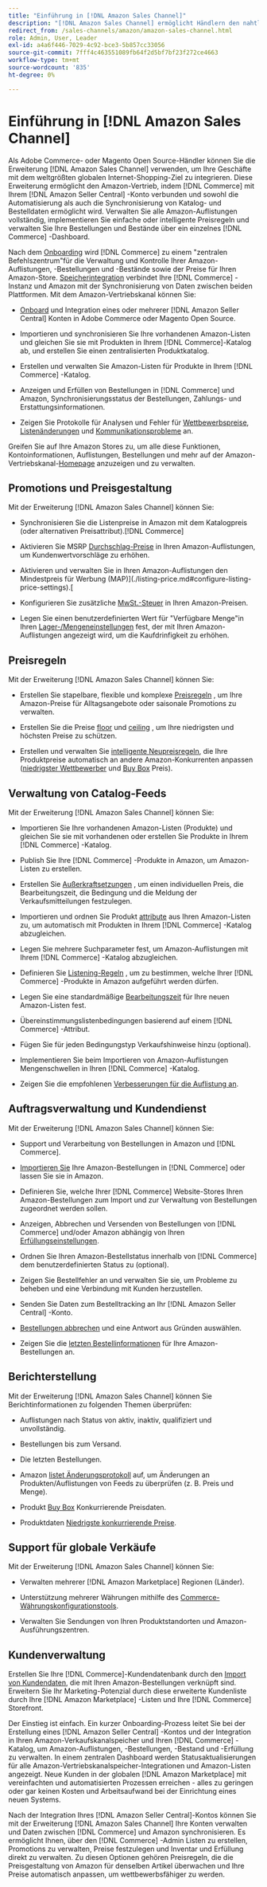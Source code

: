 ```yaml
---
title: "Einführung in [!DNL Amazon Sales Channel]"
description: "[!DNL Amazon Sales Channel] ermöglicht Händlern den nahtlosen Verkauf von Produkten im  [!DNL Amazon Marketplace]."
redirect_from: /sales-channels/amazon/amazon-sales-channel.html
role: Admin, User, Leader
exl-id: a4a6f446-7029-4c92-bce3-5b857cc33056
source-git-commit: 7fff4c463551089fb64f2d5bf7bf23f272ce4663
workflow-type: tm+mt
source-wordcount: '835'
ht-degree: 0%

---
```


# Einführung in [!DNL Amazon Sales Channel]

Als Adobe Commerce- oder Magento Open Source-Händler können Sie die Erweiterung [!DNL Amazon Sales Channel] verwenden, um Ihre Geschäfte mit dem weltgrößten globalen Internet-Shopping-Ziel zu integrieren. Diese Erweiterung ermöglicht den Amazon-Vertrieb, indem [!DNL Commerce] mit Ihrem [!DNL Amazon Seller Central] -Konto verbunden und sowohl die Automatisierung als auch die Synchronisierung von Katalog- und Bestelldaten ermöglicht wird. Verwalten Sie alle Amazon-Auflistungen vollständig, implementieren Sie einfache oder intelligente Preisregeln und verwalten Sie Ihre Bestellungen und Bestände über ein einzelnes [!DNL Commerce] -Dashboard.

Nach dem [Onboarding](./amazon-onboarding-home.md) wird [!DNL Commerce] zu einem &quot;zentralen Befehlszentrum&quot;für die Verwaltung und Kontrolle Ihrer Amazon-Auflistungen, -Bestellungen und -Bestände sowie der Preise für Ihren Amazon-Store. [Speicherintegration](./store-integration.md) verbindet Ihre [!DNL Commerce] -Instanz und Amazon mit der Synchronisierung von Daten zwischen beiden Plattformen. Mit dem Amazon-Vertriebskanal können Sie:

- [Onboard](./amazon-onboarding-home.md) und Integration eines oder mehrerer [!DNL Amazon Seller Central] Konten in Adobe Commerce oder Magento Open Source.

- Importieren und synchronisieren Sie Ihre vorhandenen Amazon-Listen und gleichen Sie sie mit Produkten in Ihrem [!DNL Commerce]-Katalog ab, und erstellen Sie einen zentralisierten Produktkatalog.

- Erstellen und verwalten Sie Amazon-Listen für Produkte in Ihrem [!DNL Commerce] -Katalog.

- Anzeigen und Erfüllen von Bestellungen in [!DNL Commerce] und Amazon, Synchronisierungsstatus der Bestellungen, Zahlungs- und Erstattungsinformationen.

- Zeigen Sie Protokolle für Analysen und Fehler für [Wettbewerbspreise](./competitive-price-analysis.md), [Listenänderungen](./listing-changes-log.md) und [Kommunikationsprobleme](./communication-errors-log.md) an.

Greifen Sie auf Ihre Amazon Stores zu, um alle diese Funktionen, Kontoinformationen, Auflistungen, Bestellungen und mehr auf der Amazon-Vertriebskanal-[Homepage](./amazon-sales-channel-home.md) anzuzeigen und zu verwalten.

## Promotions und Preisgestaltung

Mit der Erweiterung [!DNL Amazon Sales Channel] können Sie:

- Synchronisieren Sie die Listenpreise in Amazon mit dem Katalogpreis (oder alternativen Preisattribut).[!DNL Commerce]

- Aktivieren Sie MSRP [Durchschlag-Preise](./listing-price.md#configure-listing-price-settings) in Ihren Amazon-Auflistungen, um Kundenwertvorschläge zu erhöhen.

- Aktivieren und verwalten Sie in Ihren Amazon-Auflistungen den Mindestpreis für Werbung (MAP)](./listing-price.md#configure-listing-price-settings).[

- Konfigurieren Sie zusätzliche [MwSt.-Steuer](./listing-price.md#configure-listing-price-settings) in Ihren Amazon-Preisen.

- Legen Sie einen benutzerdefinierten Wert für &quot;Verfügbare Menge&quot;in Ihren [Lager-/Mengeneinstellungen](./stock-quantity.md#configure-stock--quantity-settings) fest, der mit Ihren Amazon-Auflistungen angezeigt wird, um die Kaufdrinfigkeit zu erhöhen.

## Preisregeln

Mit der Erweiterung [!DNL Amazon Sales Channel] können Sie:

- Erstellen Sie stapelbare, flexible und komplexe [Preisregeln](./pricing-products.md) , um Ihre Amazon-Preise für Alltagsangebote oder saisonale Promotions zu verwalten.

- Erstellen Sie die Preise [floor](./floor-price.md) und [ceiling](./optional-ceiling-price.md) , um Ihre niedrigsten und höchsten Preise zu schützen.

- Erstellen und verwalten Sie [intelligente Neupreisregeln](./intelligent-repricing-rules.md), die Ihre Produktpreise automatisch an andere Amazon-Konkurrenten anpassen ([niedrigster Wettbewerber](./lowest-competitor-pricing.md) und [Buy Box](./buy-box-competitor-pricing.md) Preis).

## Verwaltung von Catalog-Feeds

Mit der Erweiterung [!DNL Amazon Sales Channel] können Sie:

- Importieren Sie Ihre vorhandenen Amazon-Listen (Produkte) und gleichen Sie sie mit vorhandenen oder erstellen Sie Produkte in Ihrem [!DNL Commerce] -Katalog.

- Publish Sie Ihre [!DNL Commerce] -Produkte in Amazon, um Amazon-Listen zu erstellen.

- Erstellen Sie [Außerkraftsetzungen](./creating-editing-overrides.md) , um einen individuellen Preis, die Bearbeitungszeit, die Bedingung und die Meldung der Verkaufsmitteilungen festzulegen.

- Importieren und ordnen Sie Produkt [attribute](./attributes-view.md) aus Ihren Amazon-Listen zu, um automatisch mit Produkten in Ihrem [!DNL Commerce] -Katalog abzugleichen.

- Legen Sie mehrere Suchparameter fest, um Amazon-Auflistungen mit Ihrem [!DNL Commerce] -Katalog abzugleichen.

- Definieren Sie [Listening-Regeln](./listing-rules.md) , um zu bestimmen, welche Ihrer [!DNL Commerce] -Produkte in Amazon aufgeführt werden dürfen.

- Legen Sie eine standardmäßige [Bearbeitungszeit](./product-listing-actions.md) für Ihre neuen Amazon-Listen fest.

- Übereinstimmungslistenbedingungen basierend auf einem [!DNL Commerce] -Attribut.

- Fügen Sie für jeden Bedingungstyp Verkaufshinweise hinzu (optional).

- Implementieren Sie beim Importieren von Amazon-Auflistungen Mengenschwellen in Ihren [!DNL Commerce] -Katalog.

- Zeigen Sie die empfohlenen [ Verbesserungen für die Auflistung an](./listing-improvements.md).

## Auftragsverwaltung und Kundendienst

Mit der Erweiterung [!DNL Amazon Sales Channel] können Sie:

- Support und Verarbeitung von Bestellungen in Amazon und [!DNL Commerce].

- [Importieren Sie](./order-settings.md#configure-order-settings) Ihre Amazon-Bestellungen in [!DNL Commerce] oder lassen Sie sie in Amazon.

- Definieren Sie, welche Ihrer [!DNL Commerce] Website-Stores Ihren Amazon-Bestellungen zum Import und zur Verwaltung von Bestellungen zugeordnet werden sollen.

- Anzeigen, Abbrechen und Versenden von Bestellungen von [!DNL Commerce] und/oder Amazon abhängig von Ihren [Erfüllungseinstellungen](./fulfilled-by.md).

- Ordnen Sie Ihren Amazon-Bestellstatus innerhalb von [!DNL Commerce] dem benutzerdefinierten Status zu (optional).

- Zeigen Sie Bestellfehler an und verwalten Sie sie, um Probleme zu beheben und eine Verbindung mit Kunden herzustellen.

- Senden Sie Daten zum Bestelltracking an Ihr [!DNL Amazon Seller Central] -Konto.

- [Bestellungen abbrechen](./cancel-unshipped-order.md) und eine Antwort aus Gründen auswählen.

- Zeigen Sie die [letzten Bestellinformationen](./amazon-store-dashboard.md) für Ihre Amazon-Bestellungen an.

## Berichterstellung

Mit der Erweiterung [!DNL Amazon Sales Channel] können Sie Berichtinformationen zu folgenden Themen überprüfen:

- Auflistungen nach Status von aktiv, inaktiv, qualifiziert und unvollständig.

- Bestellungen bis zum Versand.

- Die letzten Bestellungen.

- Amazon [ listet Änderungsprotokoll](./listing-changes-log.md) auf, um Änderungen an Produkten/Auflistungen von Feeds zu überprüfen (z. B. Preis und Menge).

- Produkt [Buy Box](./buy-box-competitor-pricing.md) Konkurrierende Preisdaten.

- Produktdaten [Niedrigste konkurrierende Preise](./lowest-competitor-pricing.md).

## Support für globale Verkäufe

Mit der Erweiterung [!DNL Amazon Sales Channel] können Sie:

- Verwalten mehrerer [!DNL Amazon Marketplace] Regionen (Länder).

- Unterstützung mehrerer Währungen mithilfe des [Commerce-Währungskonfigurationstools](https://experienceleague.adobe.com/docs/commerce-admin/stores-sales/site-store/currency/currency-configuration.html).

- Verwalten Sie Sendungen von Ihren Produktstandorten und Amazon-Ausführungszentren.

## Kundenverwaltung

Erstellen Sie Ihre [!DNL Commerce]-Kundendatenbank durch den [Import von Kundendaten](./order-settings.md#configure-order-settings), die mit Ihren Amazon-Bestellungen verknüpft sind. Erweitern Sie Ihr Marketing-Potenzial durch diese erweiterte Kundenliste durch Ihre [!DNL Amazon Marketplace] -Listen und Ihre [!DNL Commerce] Storefront.


Der Einstieg ist einfach. Ein kurzer Onboarding-Prozess leitet Sie bei der Erstellung eines [!DNL Amazon Seller Central] -Kontos und der Integration in Ihren Amazon-Verkaufskanalspeicher und Ihren [!DNL Commerce] -Katalog, um Amazon-Auflistungen, -Bestellungen, -Bestand und -Erfüllung zu verwalten. In einem zentralen Dashboard werden Statusaktualisierungen für alle Amazon-Vertriebskanalspeicher-Integrationen und Amazon-Listen angezeigt. Neue Kunden in der globalen [!DNL Amazon Marketplace] mit vereinfachten und automatisierten Prozessen erreichen - alles zu geringen oder gar keinen Kosten und Arbeitsaufwand bei der Einrichtung eines neuen Systems.

Nach der Integration Ihres [!DNL Amazon Seller Central]-Kontos können Sie mit der Erweiterung [!DNL Amazon Sales Channel] Ihre Konten verwalten und Daten zwischen [!DNL Commerce] und Amazon synchronisieren. Es ermöglicht Ihnen, über den [!DNL Commerce] -Admin Listen zu erstellen, Promotions zu verwalten, Preise festzulegen und Inventar und Erfüllung direkt zu verwalten. Zu diesen Optionen gehören Preisregeln, die die Preisgestaltung von Amazon für denselben Artikel überwachen und Ihre Preise automatisch anpassen, um wettbewerbsfähiger zu werden.

